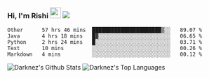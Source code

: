 ### Hi, I'm Rishi <img src="https://media.giphy.com/media/hvRJCLFzcasrR4ia7z/giphy.gif" width="25px" />  <img src="https://img.shields.io/badge/Data Scienctist-Python-blue?style=flat-square" />
<!--START_SECTION:waka-->
```text
Other      57 hrs 46 mins  ██████████████████████▒░░   89.07 % 
Java       4 hrs 18 mins   █▓░░░░░░░░░░░░░░░░░░░░░░░   06.65 % 
Python     2 hrs 24 mins   █░░░░░░░░░░░░░░░░░░░░░░░░   03.71 % 
Text       10 mins         ░░░░░░░░░░░░░░░░░░░░░░░░░   00.26 % 
Markdown   4 mins          ░░░░░░░░░░░░░░░░░░░░░░░░░   00.12 % 
```
<!--END_SECTION:waka-->
<img alt="Darknez's Github Stats" src="https://github-readme-stats.vercel.app/api?username=Darknez07&show_icons=true&count_private=true&theme=dark" />
<img alt="Darknez's Top Languages" src="https://github-readme-stats.vercel.app/api/top-langs/?username=Darknez07&langs_count=5&theme=tokyonight" />
